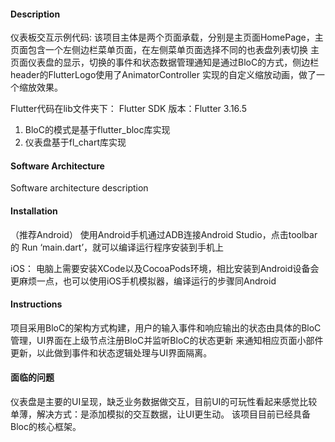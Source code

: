 #### Description
仪表板交互示例代码:
该项目主体是两个页面承载，分别是主页面HomePage，主页面包含一个左侧边栏菜单页面，在左侧菜单页面选择不同的也表盘列表切换
主页面仪表盘的显示，切换的事件和状态数据管理通知是通过BloC的方式，侧边栏header的FlutterLogo使用了AnimatorController
实现的自定义缩放动画，做了一个缩放效果。

Flutter代码在lib文件夹下：
Flutter SDK 版本：Flutter 3.16.5
1. BloC的模式是基于flutter_bloc库实现
2. 仪表盘基于fl_chart库实现

#### Software Architecture
Software architecture description

#### Installation

（推荐Android）
使用Android手机通过ADB连接Android Studio，点击toolbar的 Run ‘main.dart’，就可以编译运行程序安装到手机上

iOS：
电脑上需要安装XCode以及CocoaPods环境，相比安装到Android设备会更麻烦一点，也可以使用iOS手机模拟器，编译运行的步骤同Android

#### Instructions
项目采用BloC的架构方式构建，用户的输入事件和响应输出的状态由具体的BloC管理，UI界面在上级节点注册BloC并监听BloC的状态更新
来通知相应页面小部件更新，以此做到事件和状态逻辑处理与UI界面隔离。

#### 面临的问题
仪表盘是主要的UI呈现，缺乏业务数据做交互，目前UI的可玩性看起来感觉比较单薄，解决方式：是添加模拟的交互数据，让UI更生动。
该项目目前已经具备Bloc的核心框架。
